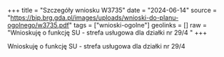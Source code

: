 +++
title = "Szczegóły wniosku W3735"
date = "2024-06-14"
source = "https://bip.brg.gda.pl/images/uploads/wnioski-do-planu-ogolnego/w3735.pdf"
tags = ["wnioski-ogolne"]
geolinks = []
raw = "Wnioskuję o funkcję SU - strefa usługowa dla działki nr 29/4 "
+++

Wnioskuję o funkcję SU - strefa usługowa dla działki nr 29/4



